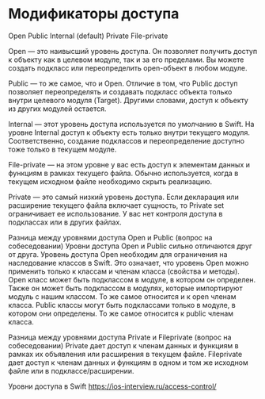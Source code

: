 #  Модификаторы доступа


Open
 Public
  Internal (default)
   Private
    File-private

Open — это наивысший уровень доступа. Он позволяет получить доступ к объекту как в целевом модуле, так и за его пределами. Вы можете создать подкласс или переопределить open-объект в любом модуле.

Public — то же самое, что и Open. Отличие в том, что Public доступ позволяет переопределять и создавать подкласс объекта только внутри целевого модуля (Target). Другими словами, доступ к объекту из других модулей остается.

Internal — этот уровень доступа используется по умолчанию в Swift. На уровне Internal доступ к объекту есть только внутри текущего модуля. Соответственно, создание подклассов и переопределение доступно тоже только в текущем модуле.

File-private — на этом уровне у вас есть доступ к элементам данных и функциям в рамках текущего файла. Обычно используется, когда в текущем исходном файле необходимо скрыть реализацию.


Private — это самый низкий уровень доступа. Если декларация или расширение текущего файла включает сущность, то Private set ограничивает ее использование. У вас нет контроля доступа в подклассах или в других файлах.

Разница между уровнями доступа Open и Public (вопрос на собеседовании)
    Уровни доступа Open и Public сильно отличаются друг от друга. Уровень доступа Open необходим для ограничения на наследование классов в Swift. Это означает, что уровень Open можно применить только к классам и членам класса (свойства и методы).
    Open класс может быть подклассом в модуле, в котором он определен. Также он может быть подклассом в модулях, которые импортируют модуль с нашим классом. То же самое относится и к open членам класса.
    Public классы могут быть подклассами только в модуле, в котором они определены. То же самое относится к public членам класса.

Разница между уровнями доступа Private и Fileprivate (вопрос на собеседовании)
    Private дает доступ к членам данных и функциям в рамках их объявления или расширения в текущем файле.
    Fileprivate дает доступ к членам данных и функциям в одном и том же исходном файле или в подклассе/расширении.


Уровни доступа в Swift
https://ios-interview.ru/access-control/

